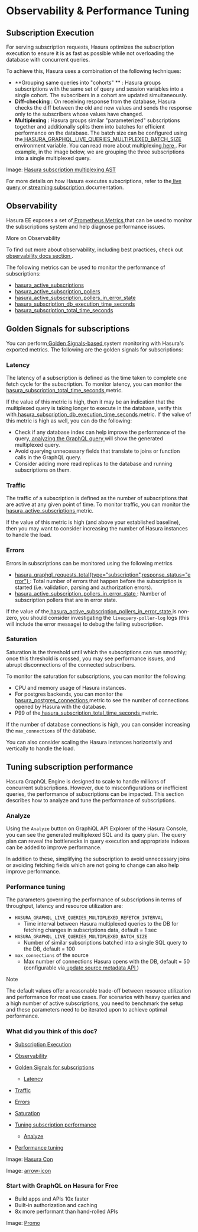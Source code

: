 # Observability & Performance Tuning

## Subscription Execution​

For serving subscription requests, Hasura optimizes the subscription execution to ensure it is as fast as possible while
not overloading the database with concurrent queries.

To achieve this, Hasura uses a combination of the following techniques:

- **Grouping same queries into "cohorts" ** : Hasura groups subscriptions with the same set of query and session
variables into a single cohort. The subscribers in a cohort are updated simultaneously.
- **Diff-checking** : On receiving response from the database, Hasura checks the diff between the old and new values and
sends the response only to the subscribers whose values have changed.
- **Multiplexing** : Hasura groups similar "parameterized" subscriptions together and additionally splits them into
batches for efficient performance on the database. The batch size can be configured using the[ HASURA_GRAPHQL_LIVE_QUERIES_MULTIPLEXED_BATCH_SIZE ](https://hasura.io/docs/latest/deployment/graphql-engine-flags/reference/#multiplexed-batch-size)environment variable. You can read more about multiplexing[ here ](https://hasura.io/docs/latest/subscriptions/postgres/livequery/execution/#subscription-multiplexing). For example, in the image below, we
are grouping the three subscriptions into a single multiplexed query.


Image: [ Hasura subscription multiplexing AST ](https://hasura.io/docs/assets/images/subscription-multiplexing-5b7195ab660019652db2ba579be4a339.png)

For more details on how Hasura executes subscriptions, refer to the[ live query ](https://hasura.io/docs/latest/subscriptions/postgres/livequery/execution/)or[ streaming subscription ](https://hasura.io/docs/latest/subscriptions/postgres/streaming/index/)documentation.

## Observability​

Hasura EE exposes a set of[ Prometheus Metrics ](https://hasura.io/docs/latest/observability/enterprise-edition/prometheus/metrics/#subscription-metrics)that can be used to monitor the subscriptions system and help diagnose performance issues.

More on Observability

To find out more about observability, including best practices, check out[ observability docs section ](https://hasura.io/docs/latest/observability/overview/).

The following metrics can be used to monitor the performance of subscriptions:

- [ hasura_active_subscriptions ](https://hasura.io/docs/latest/observability/enterprise-edition/prometheus/metrics/#active-subscriptions)
- [ hasura_active_subscription_pollers ](https://hasura.io/docs/latest/observability/enterprise-edition/prometheus/metrics/#active-subscription-pollers)
- [ hasura_active_subscription_pollers_in_error_state ](https://hasura.io/docs/latest/observability/enterprise-edition/prometheus/metrics/#active-subscription-pollers-in-error-state)
- [ hasura_subscription_db_execution_time_seconds ](https://hasura.io/docs/latest/observability/enterprise-edition/prometheus/metrics/#subscription-database-execution-time)
- [ hasura_subscription_total_time_seconds ](https://hasura.io/docs/latest/observability/enterprise-edition/prometheus/metrics/#subscription-total-time)


## Golden Signals for subscriptions​

You can perform[ Golden Signals-based ](https://sre.google/sre-book/monitoring-distributed-systems/#xref_monitoring_golden-signals)system monitoring with Hasura's exported metrics. The following are the golden signals for subscriptions:

### Latency​

The latency of a subscription is defined as the time taken to complete one fetch cycle for the subscription. To monitor
latency, you can monitor the[ hasura_subscription_total_time_seconds ](https://hasura.io/docs/latest/subscriptions/observability-and-performance/#parameters/#subscription-total-time)metric.

If the value of this metric is high, then it may be an indication that the multiplexed query is taking longer to execute
in the database, verify this with[ hasura_subscription_db_execution_time_seconds ](https://hasura.io/docs/latest/subscriptions/observability-and-performance/#parameters/#subscription-database-execution-time)metric. If the value of this
metric is high as well, you can do the following:

- Check if any database index can help improve the performance of the query,[ analyzing the GraphQL query ](https://hasura.io/docs/latest/subscriptions/observability-and-performance/#parameters/#analyze)will show the generated multiplexed query.
- Avoid querying unnecessary fields that translate to joins or function calls in the GraphQL query.
- Consider adding more read replicas to the database and running subscriptions on them.


### Traffic​

The traffic of a subscription is defined as the number of subscriptions that are active at any given point of time. To
monitor traffic, you can monitor the[ hasura_active_subscriptions ](https://hasura.io/docs/latest/subscriptions/observability-and-performance/#parameters/#active-subscriptions)metric.

If the value of this metric is high (and above your established baseline), then you may want to consider increasing the
number of Hasura instances to handle the load.

### Errors​

Errors in subscriptions can be monitored using the following metrics

- [ hasura_graphql_requests_total{type="subscription",response_status="error"} ](https://hasura.io/docs/latest/observability/enterprise-edition/prometheus/metrics/#hasura-graphql-requests-total):
Total number of errors that happen before the subscription is started (i.e. validation, parsing and authorization
errors).
- [ hasura_active_subscription_pollers_in_error_state ](https://hasura.io/docs/latest/subscriptions/observability-and-performance/#parameters/#active-subscription-pollers-in-error-state): Number of
subscription pollers that are in error state.


If the value of the[ hasura_active_subscription_pollers_in_error_state ](https://hasura.io/docs/latest/subscriptions/observability-and-performance/#parameters/#active-subscription-pollers-in-error-state)is non-zero, you should consider investigating the `livequery-poller-log` logs (this will include the error message) to
debug the failing subscription.

### Saturation​

Saturation is the threshold until which the subscriptions can run smoothly; once this threshold is crossed, you may see
performance issues, and abrupt disconnections of the connected subscribers.

To monitor the saturation for subscriptions, you can monitor the following:

- CPU and memory usage of Hasura instances.
- For postgres backends, you can monitor the[ hasura_postgres_connections ](https://hasura.io/docs/latest/observability/enterprise-edition/prometheus/metrics/#hasura-postgres-connections)metric to see the
number of connections opened by Hasura with the database.
- P99 of the[ hasura_subscription_total_time_seconds ](https://hasura.io/docs/latest/subscriptions/observability-and-performance/#parameters/#subscription-total-time)metric.


If the number of database connections is high, you can consider increasing the `max_connections` of the database.

You can also consider scaling the Hasura instances horizontally and vertically to handle the load.

## Tuning subscription performance​

Hasura GraphQL Engine is designed to scale to handle millions of concurrent subscriptions. However, due to
misconfigurations or inefficient queries, the performance of subscriptions can be impacted. This section describes how
to analyze and tune the performance of subscriptions.

### Analyze​

Using the `Analyze` button on GraphiQL API Explorer of the Hasura Console, you can see the generated multiplexed SQL and
its query plan. The query plan can reveal the bottlenecks in query execution and appropriate indexes can be added to
improve performance.

In addition to these, simplifying the subscription to avoid unnecessary joins or avoiding fetching fields which are not
going to change can also help improve performance.

### Performance tuning​

The parameters governing the performance of subscriptions in terms of throughput, latency and resource utilization are:

- `HASURA_GRAPHQL_LIVE_QUERIES_MULTIPLEXED_REFETCH_INTERVAL` 
    - Time interval between Hasura multiplexed queries to the DB for fetching changes in subscriptions data, default = 1
sec
- `HASURA_GRAPHQL_LIVE_QUERIES_MULTIPLEXED_BATCH_SIZE` 
    - Number of similar subscriptions batched into a single SQL query to the DB, default = 100
- `max_connections` of the source
    - Max number of connections Hasura opens with the DB, default = 50 (configurable via[ update source metadata API ](https://hasura.io/docs/latest/api-reference/metadata-api/source/))


Note

The default values offer a reasonable trade-off between resource utilization and performance for most use cases. For
scenarios with heavy queries and a high number of active subscriptions, you need to benchmark the setup and these
parameters need to be iterated upon to achieve optimal performance.

### What did you think of this doc?

- [ Subscription Execution ](https://hasura.io/docs/latest/subscriptions/observability-and-performance/#parameters/#subscription-execution)
- [ Observability ](https://hasura.io/docs/latest/subscriptions/observability-and-performance/#parameters/#observability)
- [ Golden Signals for subscriptions ](https://hasura.io/docs/latest/subscriptions/observability-and-performance/#parameters/#golden-signals-for-subscriptions)
    - [ Latency ](https://hasura.io/docs/latest/subscriptions/observability-and-performance/#parameters/#latency)

- [ Traffic ](https://hasura.io/docs/latest/subscriptions/observability-and-performance/#parameters/#traffic)

- [ Errors ](https://hasura.io/docs/latest/subscriptions/observability-and-performance/#parameters/#errors)

- [ Saturation ](https://hasura.io/docs/latest/subscriptions/observability-and-performance/#parameters/#saturation)
- [ Tuning subscription performance ](https://hasura.io/docs/latest/subscriptions/observability-and-performance/#parameters/#tuning-subscription-performance)
    - [ Analyze ](https://hasura.io/docs/latest/subscriptions/observability-and-performance/#parameters/#analyze)

- [ Performance tuning ](https://hasura.io/docs/latest/subscriptions/observability-and-performance/#parameters/#performance-tuning)


Image: [ Hasura Con ](https://res.cloudinary.com/dh8fp23nd/image/upload/v1686154570/hasura-con-2023/has-con-light-date_r2a2ud.png)

Image: [ arrow-icon ](https://res.cloudinary.com/dh8fp23nd/image/upload/v1683723549/main-web/chevron-right_ldbi7d.png)

### Start with GraphQL on Hasura for Free

- Build apps and APIs 10x faster
- Built-in authorization and caching
- 8x more performant than hand-rolled APIs


Image: [ Promo ](https://hasura.io/docs/assets/images/hasura-free-ff60e409244e0ea12b5a3045d1a9096b.png)
